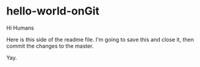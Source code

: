 # hello-world-onGit

Hi Humans

Here is this side of the readme file. I'm going to save this and close it, then commit the changes to the master.

Yay.